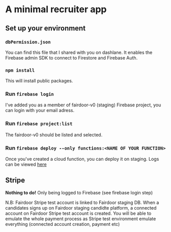 # A minimal recruiter app

## Set up your environment

### `dbPermission.json`

You can find this file that I shared with you on dashlane. It enables the Firebase admin SDK to connect to Firestore and Firebase Auth.

### `npm install`

This will install public packages.

### Run `firebase login`

I've added you as a member of fairdoor-v0 (staging) Firebase project, you can login with your email adress.

### Run `firebase project:list`

The fairdoor-v0 should be listed and selected.

### Run `firebase deploy --only functions:<NAME OF YOUR FUNCTION>`

Once you've created a cloud function, you can deploy it on staging.
Logs can be viewed [here](https://console.cloud.google.com/logs/query?project=fairdoor-v0)

## Stripe

**Nothing to do!** Only being logged to Firebase (see firebase login step)

N.B: Fairdoor Stripe test account is linked to Fairdoor staging DB. When a candidates signs up on Fairdoor staging candidte platform, a connected account on Fairdoor Stripe test account is created. You will be able to emulate the whole payment process as Stripe test environment emulate everything (connected account creation, payment etc)
